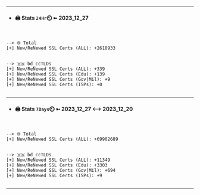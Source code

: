 

---
- #### 🖨️ **Stats** `24Hr`⏲️ ➼ 2023_12_27
```console


--> 🌐 Total
[+] New/ReNewed SSL Certs (ALL): +2618933


--> 🇧🇩 bd_ccTLDs
[+] New/ReNewed SSL Certs (ALL): +339
[+] New/ReNewed SSL Certs (Edu): +139
[+] New/ReNewed SSL Certs (Gov|Mil): +9
[+] New/ReNewed SSL Certs (ISPs): +0


```

---
- #### 🖨️ **Stats** `7Days`⏲️ ➼ 2023_12_27 <--> 2023_12_20
```console


--> 🌐 Total
[+] New/ReNewed SSL Certs (ALL): +69902689


--> 🇧🇩 bd_ccTLDs
[+] New/ReNewed SSL Certs (ALL): +11349
[+] New/ReNewed SSL Certs (Edu): +3303
[+] New/ReNewed SSL Certs (Gov|Mil): +694
[+] New/ReNewed SSL Certs (ISPs): +9


```

---

